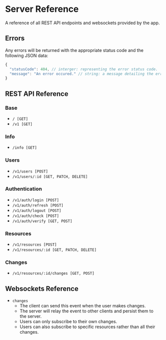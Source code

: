 # Server Reference
A reference of all REST API endpoints and websockets provided by the app.

## Errors
Any errors will be returned with the appropriate status code and the following JSON data:

```js
{
  "statusCode": 404, // interger: representing the error status code.
  "message": "An error occured." // string: a message detailing the error.
}
```

## REST API Reference

### Base
- `/ [GET]`
- `/v1 [GET]`

### Info
- `/info [GET]`

### Users
- `/v1/users [POST]`
- `/v1/users/:id [GET, PATCH, DELETE]`

### Authentication
- `/v1/auth/login [POST]`
- `/v1/auth/refresh [POST]`
- `/v1/auth/logout [POST]`
- `/v1/auth/check [POST]`
- `/v1/auth/verify [GET, POST]`

### Resources
- `/v1/resources [POST]`
- `/v1/resources/:id [GET, PATCH, DELETE]`

### Changes
- `/v1/resources/:id/changes [GET, POST]`

## Websockets Reference
- `changes`
  - The client can send this event when the user makes changes.
  - The server will relay the event to other clients and persist them to the server.
  - Users can only subscribe to their own changes.
  - Users can also subscribe to specific resources rather than all their changes.
